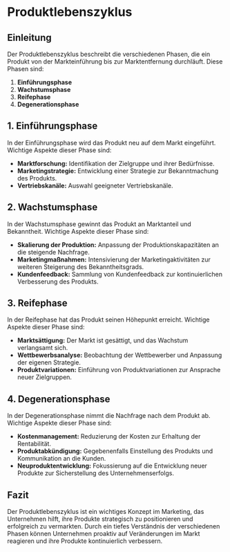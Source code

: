 # Produktlebenszyklus

## Einleitung

Der Produktlebenszyklus beschreibt die verschiedenen Phasen, die ein
Produkt von der Markteinführung bis zur Marktentfernung durchläuft.
Diese Phasen sind: 

1. **Einführungsphase**
2. **Wachstumsphase**
3. **Reifephase**
4. **Degenerationsphase**

## 1. Einführungsphase

In der Einführungsphase wird das Produkt neu auf dem Markt eingeführt.
Wichtige Aspekte dieser Phase sind: 

- **Marktforschung:** Identifikation der Zielgruppe und ihrer
  Bedürfnisse. 
- **Marketingstrategie:** Entwicklung einer Strategie zur Bekanntmachung
  des Produkts. 
- **Vertriebskanäle:** Auswahl geeigneter Vertriebskanäle.

## 2. Wachstumsphase

In der Wachstumsphase gewinnt das Produkt an Marktanteil und
Bekanntheit. Wichtige Aspekte dieser Phase sind: 

- **Skalierung der Produktion:** Anpassung der Produktionskapazitäten an
  die steigende Nachfrage.
- **Marketingmaßnahmen:** Intensivierung der Marketingaktivitäten zur
  weiteren Steigerung des Bekanntheitsgrads.
- **Kundenfeedback:** Sammlung von Kundenfeedback zur kontinuierlichen
  Verbesserung des Produkts.

## 3. Reifephase

In der Reifephase hat das Produkt seinen Höhepunkt erreicht. Wichtige
Aspekte dieser Phase sind: 

- **Marktsättigung:** Der Markt ist gesättigt, und das Wachstum
  verlangsamt sich. 
- **Wettbewerbsanalyse:** Beobachtung der Wettbewerber und Anpassung der
  eigenen Strategie. 
- **Produktvariationen:** Einführung von Produktvariationen zur
  Ansprache neuer Zielgruppen. 

## 4. Degenerationsphase

In der Degenerationsphase nimmt die Nachfrage nach dem Produkt ab.
Wichtige Aspekte dieser Phase sind: 

- **Kostenmanagement:** Reduzierung der Kosten zur Erhaltung der
  Rentabilität. 
- **Produktabkündigung:** Gegebenenfalls Einstellung des Produkts und
  Kommunikation an die Kunden. 
- **Neuproduktentwicklung:** Fokussierung auf die Entwicklung neuer
  Produkte zur Sicherstellung des Unternehmenserfolgs. 

## Fazit

Der Produktlebenszyklus ist ein wichtiges Konzept im Marketing, das
Unternehmen hilft, ihre Produkte strategisch zu positionieren und
erfolgreich zu vermarkten. Durch ein tiefes Verständnis der verschiedenen
Phasen können Unternehmen proaktiv auf Veränderungen im Markt reagieren
und ihre Produkte kontinuierlich verbessern.